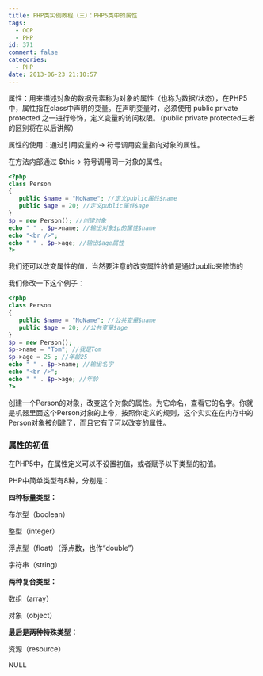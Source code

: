 ```yaml
---
title: PHP类实例教程（三）：PHP5类中的属性
tags:
  - OOP
  - PHP
id: 371
comment: false
categories:
  - PHP
date: 2013-06-23 21:10:57
---
```


属性：用来描述对象的数据元素称为对象的属性（也称为数据/状态），在PHP5中，属性指在class中声明的变量。在声明变量时，必须使用 public private protected 之一进行修饰，定义变量的访问权限。（public private protected三者的区别将在以后讲解）

属性的使用：通过引用变量的-> 符号调用变量指向对象的属性。

在方法内部通过 $this-> 符号调用同一对象的属性。

```php
<?php
class Person
{
   public $name = "NoName"; //定义public属性$name
   public $age = 20; //定义public属性$age
}
$p = new Person(); //创建对象
echo " " . $p->name; //输出对象$p的属性$name
echo "<br />";
echo " " . $p->age; //输出$age属性
?>
```

我们还可以改变属性的值，当然要注意的改变属性的值是通过public来修饰的

我们修改一下这个例子：

```php
<?php
class Person
{
   public $name = "NoName"; //公共变量$name
   public $age = 20; //公共变量$age
}
$p = new Person();
$p->name = "Tom"; //我是Tom
$p->age = 25 ; //年龄25
echo " " . $p->name; //输出名字
echo "<br />";
echo " " . $p->age; //年龄
?>
```

创建一个Person的对象，改变这个对象的属性。为它命名，查看它的名字。你就是机器里面这个Person对象的上帝，按照你定义的规则，这个实实在在内存中的Person对象被创建了，而且它有了可以改变的属性。

### 属性的初值

在PHP5中，在属性定义可以不设置初值，或者赋予以下类型的初值。

PHP中简单类型有8种，分别是：

**四种标量类型：**

布尔型（boolean）

整型（integer）

浮点型（float）（浮点数，也作“double”）

字符串（string）

**两种复合类型：**

数组（array）

对象（object）

**最后是两种特殊类型：**

资源（resource）

NULL